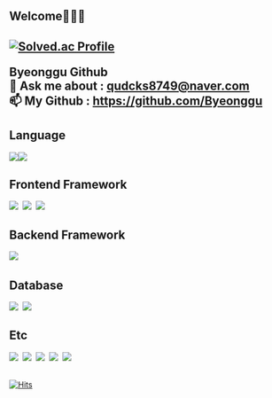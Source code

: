 
<h2>Welcome👋👋👋<h2>
 
[![Solved.ac Profile](http://mazassumnida.wtf/api/v2/generate_badge?boj=qudcks8749)](https://solved.ac/qudcks8749/)
  
  
Byeonggu Github</br>
💬 Ask me about : qudcks8749@naver.com</br>
📫 My Github : https://github.com/Byeonggu</br>
<h2>Language</h2>

<div>
<img src="https://img.shields.io/badge/Java-3766AB?style=flat-square&logo=Java&logoColor=white" style="float:left;"/>&nbsp
<img src="https://img.shields.io/badge/JavaScript-9ad200?style=flat-square&logo=JavaScript&logoColor=white" style="float:left;"/>&nbsp
</div>
<h2>Frontend Framework</h2>

<div>
<img src="https://img.shields.io/badge/Nodejs-5d4d00?style=flat-square&logo=Node.js&logoColor=white"/></a>&nbsp
<img src="https://img.shields.io/badge/HTML5-5d4dc5?style=flat-square&logo=HTML5&logoColor=white"/></a>&nbsp
<img src="https://img.shields.io/badge/CSS3-a24dc5?style=flat-square&logo=CSS3&logoColor=white"/></a>&nbsp
</div>
<h2>Backend Framework</h2>

<div>
<img src="https://img.shields.io/badge/Spring-83f79d?style=flat-square&logo=Spring&logoColor=white"/></a>&nbsp
</div>
<h2>Database</h2>

<div>
<img src="https://img.shields.io/badge/MariaDB-003545?style=flat-square&logo=MariaDB&logoColor=white"/></a>&nbsp
<img src="https://img.shields.io/badge/MySQL-4479A1?style=flat-square&logo=MySQL&logoColor=white"/></a>&nbsp
</div>
<h2>Etc</h2>

<div>
<img src="https://img.shields.io/badge/Ubuntu-c7bd42?style=flat-square&logo=Ubuntu&logoColor=white"/></a>&nbsp
<img src="https://img.shields.io/badge/GitHub-23231f?style=flat-square&logo=GitHub&logoColor=white"/></a>&nbsp
<img src="https://img.shields.io/badge/Git-F05032?style=flat-square&logo=Git&logoColor=white"/></a>&nbsp
<img src="https://img.shields.io/badge/Sourcetree-0052CC?style=flat-square&logo=Sourcetree&logoColor=white"/></a>&nbsp
<img src="https://img.shields.io/badge/Amazon AWS-232F3E?style=flat-square&logo=Amazon AWS&logoColor=white"/></a>&nbsp
</div>


<br/>

[![Hits](https://hits.seeyoufarm.com/api/count/incr/badge.svg?url=https%3A%2F%2Fgithub.com%2FByeonggu&count_bg=%23C8733D&title_bg=%23623C3C&icon=&icon_color=%23E7E7E7&title=hits&edge_flat=false)](https://hits.seeyoufarm.com)
